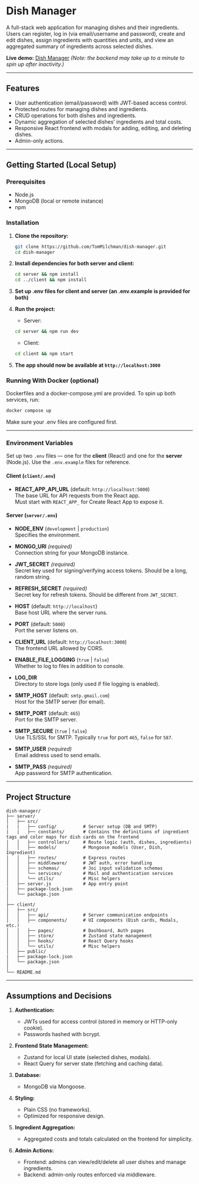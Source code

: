 # Dish Manager

A full-stack web application for managing dishes and their ingredients.  
Users can register, log in (via email/username and password), create and edit dishes, assign ingredients with quantities and units, and view an aggregated summary of ingredients across selected dishes.

**Live demo:** [Dish Manager](https://dish-manager-liart.vercel.app) _(Note: the backend may take up to a minute to spin up after inactivity.)_

---

## Features

- User authentication (email/password) with JWT-based access control.
- Protected routes for managing dishes and ingredients.
- CRUD operations for both dishes and ingredients.
- Dynamic aggregation of selected dishes’ ingredients and total costs.
- Responsive React frontend with modals for adding, editing, and deleting dishes.
- Admin-only actions.

---

## Getting Started (Local Setup)

### Prerequisites

- Node.js
- MongoDB (local or remote instance)
- npm

### Installation

1. **Clone the repository:**

    ```bash
    git clone https://github.com/TomMilchman/dish-manager.git
    cd dish-manager
    ```

2. **Install dependencies for both server and client:**

    ```bash
    cd server && npm install
    cd ../client && npm install
    ```

3. **Set up .env files for client and server (an .env.example is provided for both)**

4. **Run the project:**

    - Server:

    ```bash
    cd server && npm run dev
    ```

    - Client:

    ```bash
    cd client && npm start
    ```

5. **The app should now be available at `http://localhost:3000`**

### Running With Docker (optional)

Dockerfiles and a docker-compose.yml are provided.
To spin up both services, run:

```bash
docker compose up
```

Make sure your .env files are configured first.

---

### Environment Variables

Set up two `.env` files — one for the **client** (React) and one for the **server** (Node.js). Use the `.env.example` files for reference.

#### Client (`client/.env`)

- **REACT_APP_API_URL** (default: `http://localhost:5000`)  
 The base URL for API requests from the React app.  
 Must start with `REACT_APP_` for Create React App to expose it.

#### Server (`server/.env`)

- **NODE_ENV** (`development` | `production`)  
 Specifies the environment.

- **MONGO_URI** _(required)_  
 Connection string for your MongoDB instance.

- **JWT_SECRET** _(required)_  
 Secret key used for signing/verifying access tokens. Should be a long, random string.

- **REFRESH_SECRET** _(required)_  
Secret key for refresh tokens. Should be different from `JWT_SECRET`.

- **HOST** (default: `http://localhost`)  
Base host URL where the server runs.

- **PORT** (default: `5000`)  
Port the server listens on.

- **CLIENT_URL** (default: `http://localhost:3000`)  
The frontend URL allowed by CORS.

- **ENABLE_FILE_LOGGING** (`true` | `false`)  
 Whether to log to files in addition to console.

- **LOG_DIR**  
 Directory to store logs (only used if file logging is enabled).

- **SMTP_HOST** (default: `smtp.gmail.com`)  
Host for the SMTP server (for email).

- **SMTP_PORT** (default: `465`)  
Port for the SMTP server.

- **SMTP_SECURE** (`true` | `false`)  
Use TLS/SSL for SMTP. Typically `true` for port `465`, `false` for `587`.

- **SMTP_USER** _(required)_  
Email address used to send emails.

- **SMTP_PASS** _(required)_  
App password for SMTP authentication.

---

## Project Structure

```plaintext
dish-manager/
├── server/
│   ├── src/
|   |   ├── config/          # Server setup (DB and SMTP)
|   |   ├── constants/       # Contains the definitions of ingredient tags and color maps for dish cards on the frontend
│   │   ├── controllers/     # Route logic (auth, dishes, ingredients)
│   │   ├── models/          # Mongoose models (User, Dish, Ingredient)
│   │   ├── routes/          # Express routes
│   │   ├── middleware/      # JWT auth, error handling
│   │   ├── schemas/         # Joi input validation schemas
│   │   └── services/        # Mail and authentication services
│   │   └── utils/           # Misc helpers
│   ├── server.js            # App entry point
|   ├── package-lock.json
│   └── package.json
│
├── client/
│   ├── src/
│   │   ├── api/             # Server communication endpoints
│   │   ├── components/      # UI components (Dish cards, Modals, etc.)
│   │   ├── pages/           # Dashboard, Auth pages
│   │   ├── store/           # Zustand state management
│   │   ├── hooks/           # React Query hooks
│   │   └── utils/           # Misc helpers
│   ├── public/
|   ├── package-lock.json
│   └── package.json
│
└── README.md
```

---

## Assumptions and Decisions

1. **Authentication:**
   - JWTs used for access control (stored in memory or HTTP-only cookie).
   - Passwords hashed with bcrypt.
    
2. **Frontend State Management:**
   - Zustand for local UI state (selected dishes, modals).
   - React Query for server state (fetching and caching data).
     
3. **Database:**
   - MongoDB via Mongoose.
     
4. **Styling:**
   - Plain CSS (no frameworks).
   - Optimized for responsive design.
     
5. **Ingredient Aggregation:**
   - Aggregated costs and totals calculated on the frontend for simplicity.
     
6. **Admin Actions:**
   - Frontend: admins can view/edit/delete all user dishes and manage ingredients.
   - Backend: admin-only routes enforced via middleware.
